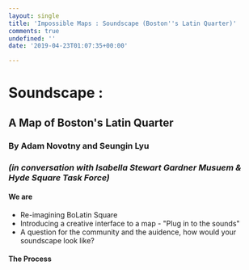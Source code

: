 ```yaml
---
layout: single
title: 'Impossible Maps : Soundscape (Boston''s Latin Quarter)'
comments: true
undefined: ''
date: '2019-04-23T01:07:35+00:00'

---
```

# Soundscape :

## A Map of Boston's Latin Quarter 

### By Adam Novotny and Seungin Lyu

### _(in conversation with Isabella Stewart Gardner Musuem & Hyde Square Task Force)_

#### We are

* Re-imagining BoLatin Square
* Introducing a creative interface to a map - "Plug in to the sounds"
* A question for the community and the auidence, how would your soundscape look like?

#### The Process

#### 